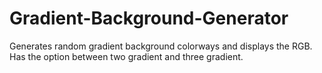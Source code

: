 # Gradient-Background-Generator
Generates random gradient background colorways and displays the RGB. Has the option between two gradient and three gradient.

